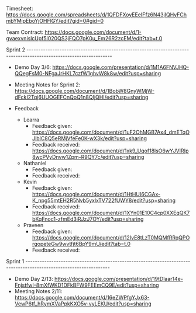 Timesheet: https://docs.google.com/spreadsheets/d/1QFDFXoyEEeIFfz6N43jIQHyFChmbYMipEboYjOHFlGY/edit?gid=0#gid=0

Team Contract: https://docs.google.com/document/d/1-gvaexvnislcUpf5l020QS3jFQO7pK0u_Em26R2zcEM/edit?tab=t.0

Sprint 2 ------------------------------------------------------------------------------------------------------------------
- Demo Day 3/6: https://docs.google.com/presentation/d/1M1A6FNVJHQ-QQegFsM0-NFgaJrHKL7czfW1ghvW8k8w/edit?usp=sharing
- Meeting Notes for Sprint 2: https://docs.google.com/document/d/1BobW8GnyWMjW-dFckI2Tqj6UUOGEFCnQoQ1n8QIjQHI/edit?usp=sharing

- Feedback
  - Learra
    - Feedback given: https://docs.google.com/document/d/1uF2OhMGB7Ax4_dmETqOJlbIC8Q5eRMjVfeFe0K-wX3k/edit?usp=sharing
    - Feedback received: https://docs.google.com/document/d/1xk9_Uqof18lsO6wYJVIRIp8wcPVyDnvw1Zpm-R9QY7c/edit?usp=sharing
  - Nathaniel
    - Feedback given:
    - Feedback received:
  - Kevin
    - Feedback given: https://docs.google.com/document/d/1HtHUI6CGAx-K_npg55mtEH2R5Nvb5yxlxTV722fUWY8/edit?usp=sharing 
    - Feedback received: https://docs.google.com/document/d/1XYn01E10C4cp0XXEqQK7bKqFnoc1-zfmEd3iRJzJ7OY/edit?usp=sharing 
  - Praveen
    - Feedback given: https://docs.google.com/document/d/12IvE8tLzT0MQMfRRqQPOrgopeteGw9wvtfjt6BpY9mU/edit?tab=t.0
    - Feedback received:

Sprint 1 ------------------------------------------------------------------------------------------------------------------
- Demo Day 2/13: https://docs.google.com/presentation/d/19tDlaar14e-FnjstfwI-8mXfWKD1DFkBFW9FEEmCQ9E/edit?usp=sharing
- Meeting Notes 2/11: https://docs.google.com/document/d/16eZWPfgYJx63-VewP6tf_hRymXVaPpkKXO5v-vyLEKU/edit?usp=sharing 
